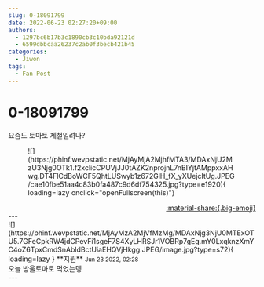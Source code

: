 ```yaml
---
slug: 0-18091799
date: 2022-06-23 02:27:20+09:00
authors:
  - 1297bc6b17b3c1890cb3c10bda92121d
  - 6599dbbcaa26237c2ab0f3becb421b45
categories:
  - Jiwon
tags:
  - Fan Post
---
```


# 0-18091799

<div class="post-container" markdown="1">
<div class="content-container md-sidebar__scrollwrap" markdown="1">

요즘도 토마토 제철일려나?
<figure markdown="1">
![](https://phinf.wevpstatic.net/MjAyMjA2MjhfMTA3/MDAxNjU2MzU3Njg0OTk1.f2xclicCPUVjJJ0tAZK2nprojnL7nBIYjtAMppxxAHwg.DT4FlCdBoWCF5QhtLUSwyb1z672GlH_fX_yXUejcItUg.JPEG/cae10fbe51aa4c83b0fa487c9d6df754325.jpg?type=e1920){ loading=lazy onclick="openFullscreen(this)"}
</figure>


</div>
</div>

<div style="text-align: right;" markdown="1">
<a href="https://weverse.io/fromis9/fanpost/0-18091799" style="text-align: right;">:material-share:{.big-emoji}</a>
</div>
---

<div class="comments-container md-sidebar__scrollwrap" markdown="1">
<div class="comment" markdown="1">
<div class='id-container' markdown="1">
![](https://phinf.wevpstatic.net/MjAyMzA2MjVfMzMg/MDAxNjg3NjU0MTExOTU5.7GFeCpkRW4jdCPevFi1sgeF7S4XyLHRSJr1VOBRp7gEg.mY0LxqknzXmYC4oZ6TpxCmdSnAbldBctUiaEHQVjHkgg.JPEG/image.jpg?type=s72){ loading=lazy }
**<span class="artist">지원</span>** <small>Jun 23 2022, 02:28</small><br>
</div>
<div class='comment-body' markdown="1">
오늘 방울토마토 먹었는뎅
</div>
</div>
</div>
---
